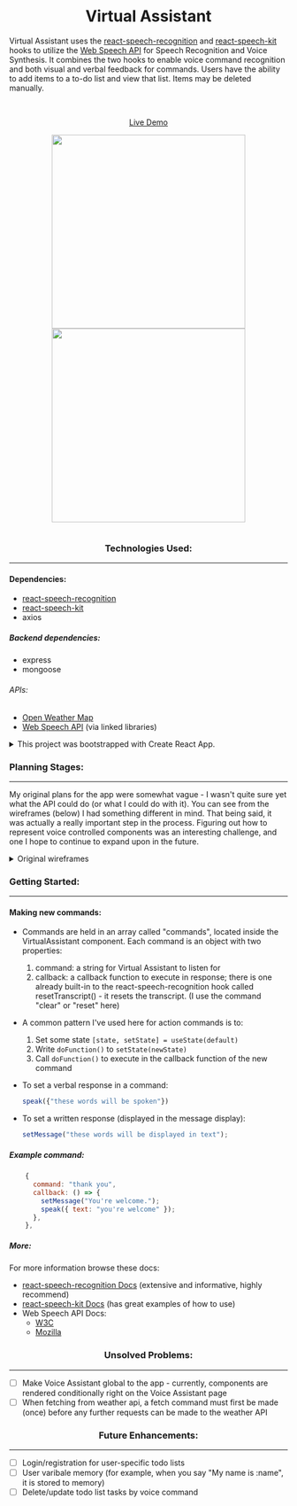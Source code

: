 <div align="center">

# Virtual Assistant

</div>

Virtual Assistant uses the [react-speech-recognition](https://github.com/JamesBrill/react-speech-recognition) and [react-speech-kit](https://github.com/MikeyParton/react-speech-kit) hooks to utilize the [Web Speech API](https://wicg.github.io/speech-api/) for Speech Recognition and Voice Synthesis. It combines the two hooks to enable voice command recognition and both visual and verbal feedback for commands. Users have the ability to add items to a to-do list and view that list. Items may be deleted manually.

<!-- This is my capstone project for General Assembly's Software Engineering Immersive program. -->

<br>

<div align="center">

[Live Demo](https://virtual-asst.herokuapp.com/)

</div>

<!-- ![ez-showCommands](https://user-images.githubusercontent.com/55470100/119111518-242b3380-b9f1-11eb-8982-479dfa52cdae.gif) -->

<!-- ![ez-showTodolist](https://user-images.githubusercontent.com/55470100/119111607-36a56d00-b9f1-11eb-8fac-fd79894a4b0f.gif) -->
<!--
![ez-showActivated](https://user-images.githubusercontent.com/55470100/119111659-43c25c00-b9f1-11eb-8a27-fdde8a9ff1da.gif) -->

<p align="center">
<a target="_blank" rel="noopener noreferrer" href="https://user-images.githubusercontent.com/55470100/119111659-43c25c00-b9f1-11eb-8a27-fdde8a9ff1da.gif">
<img width="350px" src="https://user-images.githubusercontent.com/55470100/119111659-43c25c00-b9f1-11eb-8a27-fdde8a9ff1da.gif" style="max-width:100%;">
</a>

<a target="_blank" rel="noopener noreferer" href="https://user-images.githubusercontent.com/55470100/119111607-36a56d00-b9f1-11eb-8fac-fd79894a4b0f.gif">
<img width="350px" src="https://user-images.githubusercontent.com/55470100/119111607-36a56d00-b9f1-11eb-8fac-fd79894a4b0f.gif" style="max-width:100%;">
</a>
</p>

<!-- ![ezgif com-gif-maker (2)](https://user-images.githubusercontent.com/55470100/118386539-22730180-b5e6-11eb-936c-a867e0a90cd2.gif) -->

![]()

<div align="center">

### Technologies Used:

---

</div>

#### Dependencies:

- [react-speech-recognition](https://github.com/JamesBrill/react-speech-recognition)
- [react-speech-kit](https://github.com/MikeyParton/react-speech-kit)
- axios

##### Backend dependencies:

- express
- mongoose
<!-- - bcryptjs
- cors
- jsonwebtoken -->

###### APIs:

- [Open Weather Map](https://openweathermap.org/api)
- [Web Speech API](https://wicg.github.io/speech-api/) (via linked libraries)

<details><summary>This project was bootstrapped with Create React App.</summary>

# Getting Started with Create React App

This project was bootstrapped with [Create React App](https://github.com/facebook/create-react-app)

## Available Scripts

In the project directory, you can run:

### `yarn start`

Runs the app in the development mode.\
Open [http://localhost:3000](http://localhost:3000) to view it in the browser.

The page will reload if you make edits.\
You will also see any lint errors in the console.

### `yarn test`

Launches the test runner in the interactive watch mode.\
See the section about [running tests](https://facebook.github.io/create-react-app/docs/running-tests) for more information.

### `yarn build`

Builds the app for production to the `build` folder.\
It correctly bundles React in production mode and optimizes the build for the best performance.

The build is minified and the filenames include the hashes.\
Your app is ready to be deployed!

See the section about [deployment](https://facebook.github.io/create-react-app/docs/deployment) for more information.

### `yarn eject`

**Note: this is a one-way operation. Once you `eject`, you can’t go back!**

If you aren’t satisfied with the build tool and configuration choices, you can `eject` at any time. This command will remove the single build dependency from your project.

Instead, it will copy all the configuration files and the transitive dependencies (webpack, Babel, ESLint, etc) right into your project so you have full control over them. All of the commands except `eject` will still work, but they will point to the copied scripts so you can tweak them. At this point you’re on your own.

You don’t have to ever use `eject`. The curated feature set is suitable for small and middle deployments, and you shouldn’t feel obligated to use this feature. However we understand that this tool wouldn’t be useful if you couldn’t customize it when you are ready for it.

## Learn More

You can learn more in the [Create React App documentation](https://facebook.github.io/create-react-app/docs/getting-started).

To learn React, check out the [React documentation](https://reactjs.org/).

### Code Splitting

This section has moved here: [https://facebook.github.io/create-react-app/docs/code-splitting](https://facebook.github.io/create-react-app/docs/code-splitting)

### Analyzing the Bundle Size

This section has moved here: [https://facebook.github.io/create-react-app/docs/analyzing-the-bundle-size](https://facebook.github.io/create-react-app/docs/analyzing-the-bundle-size)

### Making a Progressive Web App

This section has moved here: [https://facebook.github.io/create-react-app/docs/making-a-progressive-web-app](https://facebook.github.io/create-react-app/docs/making-a-progressive-web-app)

### Advanced Configuration

This section has moved here: [https://facebook.github.io/create-react-app/docs/advanced-configuration](https://facebook.github.io/create-react-app/docs/advanced-configuration)

### Deployment

This section has moved here: [https://facebook.github.io/create-react-app/docs/deployment](https://facebook.github.io/create-react-app/docs/deployment)

### `yarn build` fails to minify

This section has moved here: [https://facebook.github.io/create-react-app/docs/troubleshooting#npm-run-build-fails-to-minify](https://facebook.github.io/create-react-app/docs/troubleshooting#npm-run-build-fails-to-minify)

</details>

### Planning Stages:

---

My original plans for the app were somewhat vague - I wasn't quite sure yet what the API could do (or what I could do with it). You can see from the wireframes (below) I had something different in mind. That being said, it was actually a really important step in the process. Figuring out how to represent voice controlled components was an interesting challenge, and one I hope to continue to expand upon in the future.

<details><summary>Original wireframes</summary>

<p align="center">
<a target="_blank" rel="noopener noreferrer" href="https://user-images.githubusercontent.com/55470100/119117484-43c55a80-b9f7-11eb-9764-6f80be6e7511.PNG">
<img width="350px" src="https://user-images.githubusercontent.com/55470100/119117484-43c55a80-b9f7-11eb-9764-6f80be6e7511.PNG" style="max-width:100%;">
</a>

<p align="center">
<a target="_blank" rel="noopener noreferrer" href="https://user-images.githubusercontent.com/55470100/119116542-5723f600-b9f6-11eb-868f-853b71d25550.PNG">
<img width="350px" src="https://user-images.githubusercontent.com/55470100/119116542-5723f600-b9f6-11eb-868f-853b71d25550.PNG" style="max-width:100%;">
</a>

<a target="_blank" rel="noopener noreferer" href="https://user-images.githubusercontent.com/55470100/119116668-76228800-b9f6-11eb-989e-715dd7eba15f.PNG">
<img width="350px" src="https://user-images.githubusercontent.com/55470100/119116668-76228800-b9f6-11eb-989e-715dd7eba15f.PNG" style="max-width:100%;">
</a>
</p>

<p align="center">
<a target="_blank" rel="noopener noreferrer" href="https://user-images.githubusercontent.com/55470100/119117400-314b2100-b9f7-11eb-87ad-74cad557bce7.PNG">
<img width="350px" src="https://user-images.githubusercontent.com/55470100/119117400-314b2100-b9f7-11eb-87ad-74cad557bce7.PNG" style="max-width:100%;">
</a>

</details>

### Getting Started:

---

<!-- #### How to use/install:

- Fork and clone this repository
- [Create-react-app README.md](https://github.com/facebook/create-react-app/blob/master/README.md)
- Install any dependencies (listed [here](#dependencies:)) with `yarn add <dependency>` or `npm install <dependency>`
- `yarn start` or `npm start` should run the app locally in your browser at `http://localhost:3000`

[Link to backend repo](https://github.com/kristenprescott/VoiceAsst_backend)

- Fork and clone the server api
- Install any dependencies
- Create an account on [MongoDB Atlas]() -->

#### Making new commands:

- Commands are held in an array called "commands", located inside the VirtualAssistant component. Each command is an object with two properties:
  1. command: a string for Virtual Assistant to listen for
  2. callback: a callback function to execute in response; there is one already built-in to the react-speech-recognition hook called resetTranscript() - it resets the transcript. (I use the command "clear" or "reset" here)
- A common pattern I've used here for action commands is to:
  1. Set some state `[state, setState] = useState(default)`
  2. Write `doFunction()` to `setState(newState)`
  3. Call `doFunction()` to execute in the callback function of the new command
- To set a verbal response in a command:

  ```js
  speak({"these words will be spoken"})
  ```

- To set a written response (displayed in the message display):
  ```js
  setMessage("these words will be displayed in text");
  ```

##### Example command:

```js
    {
      command: "thank you",
      callback: () => {
        setMessage("You're welcome.");
        speak({ text: "you're welcome" });
      },
    },
```

##### More:

For more information browse these docs:

- [react-speech-recognition Docs](https://github.com/JamesBrill/react-speech-recognition/tree/98b14bfd60e7b9d72c1d6be95fdc5bfd0a5d3018/docs) (extensive and informative, highly recommend)
- [react-speech-kit Docs](https://github.com/MikeyParton/react-speech-kit) (has great examples of how to use)
- Web Speech API Docs:
  - [W3C](https://wicg.github.io/speech-api/)
  - [Mozilla](https://developer.mozilla.org/en-US/docs/Web/API/Web_Speech_API)

<div align="center">

### Unsolved Problems:

</div>

---

- [ ] Make Voice Assistant global to the app - currently, components are rendered conditionally right on the Voice Assistant page
- [ ] When fetching from weather api, a fetch command must first be made (once) before any further requests can be made to the weather API

<!--
- [ ] works
- [x] works too
 -->

<div align="center">

### Future Enhancements:

</div>

---

- [ ] Login/registration for user-specific todo lists
- [ ] User varibale memory (for example, when you say "My name is :name", it is stored to memory)
- [ ] Delete/update todo list tasks by voice command
